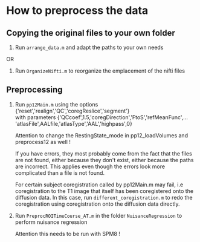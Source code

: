 # How to preprocess the data
## Copying the original files to your own folder
1. Run `arrange_data.m` and adapt the paths to your own needs

OR

1. Run `OrganizeNifti.m` to reorganize the emplacement of the nifti files


## Preprocessing

1. Run `pp12Main.m` using the options {'reset','realign','QC','coregReslice','segment'}  
	with parameters {'QCcoef',1.5,'coregDirection','FtoS','refMeanFunc',...
	'atlasFile',AALfile,'atlasType','AAL','highpass',0}

	Attention to change the RestingState_mode in pp12_loadVolumes 
	and preprocess12 as well !

	If you have errors, they most probably come from the fact that the files are not 
	found, either because they don't exist, either because the paths are incorrect.
	This applies even though the errors look more complicated than a file is not found.

	For certain subject coregistration called by pp12Main.m may fail, i.e coregistration to the T1 image
	that itself has been coregistered onto the diffusion data. In this case, run `different_coregistration.m` 
	to redo the coregistration using coregistration onto the diffusion data directly.

2. Run `PreprocROITimeCourse_AT.m` in the folder `NuisanceRegression` to perform nuisance regression

	Attention this needs to be run with SPM8 !